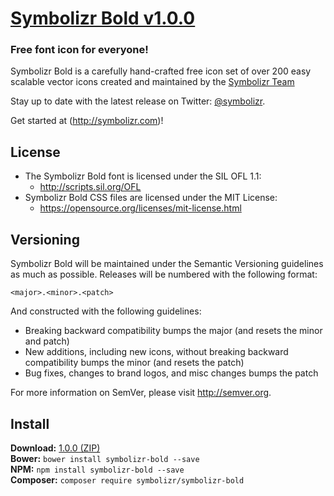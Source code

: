 # [Symbolizr Bold v1.0.0](http://symbolizr.com)
### Free font icon for everyone!

Symbolizr Bold is a carefully hand-crafted free icon set of over 200 easy scalable vector icons created and maintained by the [Symbolizr Team](http://symbolizr.com)  

Stay up to date with the latest release on Twitter:
[@symbolizr](http://twitter.com/symbolizr).

Get started at (http://symbolizr.com)!

## License
- The Symbolizr Bold font is licensed under the SIL OFL 1.1:
  - http://scripts.sil.org/OFL
- Symbolizr Bold CSS files are licensed under the MIT License:
  - https://opensource.org/licenses/mit-license.html

## Versioning

Symbolizr Bold will be maintained under the Semantic Versioning guidelines as much as possible. Releases will be numbered
with the following format:

`<major>.<minor>.<patch>`

And constructed with the following guidelines:

* Breaking backward compatibility bumps the major (and resets the minor and patch)
* New additions, including new icons, without breaking backward compatibility bumps the minor (and resets the patch)
* Bug fixes, changes to brand logos, and misc changes bumps the patch

For more information on SemVer, please visit http://semver.org.

## Install
**Download:**    [1.0.0 (ZIP)](https://github.com/symbolizr/symbolizr-bold/archive/1.0.0.zip)   
**Bower:**       `bower install symbolizr-bold --save`   
**NPM:**         `npm install symbolizr-bold --save`   
**Composer:**    `composer require symbolizr/symbolizr-bold`   
